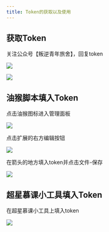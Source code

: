 ```yaml
---
title: Token的获取以及使用
---
```


## 获取Token
关注公众号【叛逆青年旅舍】，回复token

![](/img/wx.png)

![](/img/token.png)

## 油猴脚本填入Token
点击油猴图标进入管理面板

![](/img/tmptoken.png)

点击扩展的右方编辑按钮

![](/img/tmpedit.png)

在箭头的地方填入token并点击文件-保存

![](/img/tmpsuccess.png)

## 超星慕课小工具填入Token
在超星慕课小工具上填入token

![](/img/cxtoken.png)





